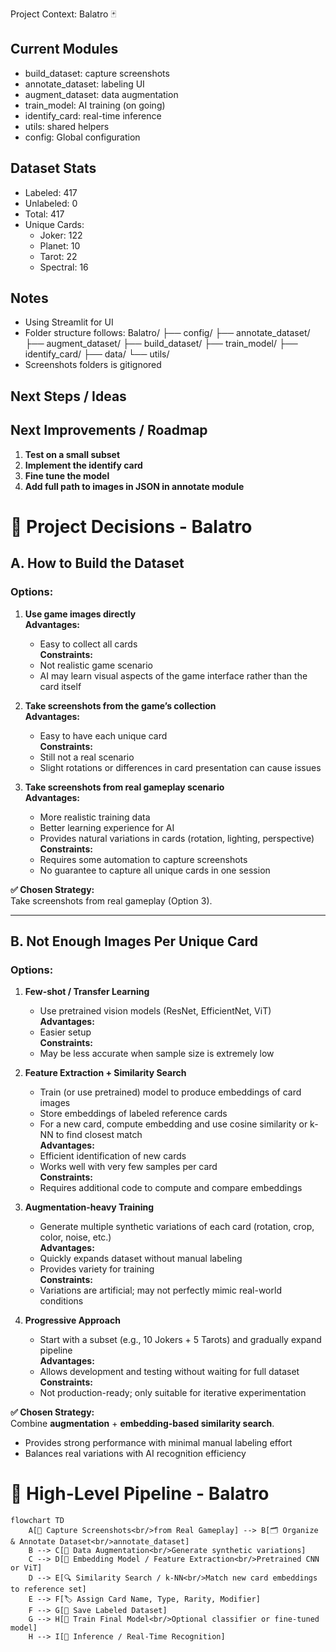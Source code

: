  Project Context: Balatro 🃏

## Current Modules
- build_dataset: capture screenshots
- annotate_dataset: labeling UI
- augment_dataset: data augmentation 
- train_model: AI training (on going)
- identify_card: real-time inference 
- utils: shared helpers
- config: Global configuration

## Dataset Stats
- Labeled: 417
- Unlabeled: 0
- Total: 417
- Unique Cards:
  - Joker: 122
  - Planet: 10
  - Tarot: 22
  - Spectral: 16

## Notes
- Using Streamlit for UI
- Folder structure follows:
  Balatro/
  ├── config/
  ├── annotate_dataset/
  ├── augment_dataset/
  ├── build_dataset/
  ├── train_model/
  ├── identify_card/
  ├── data/
  └── utils/
- Screenshots folders is gitignored

## Next Steps / Ideas

## Next Improvements / Roadmap

1. **Test on a small subset**
2. **Implement the identify card**
3. **Fine tune the model**
4. **Add full path to images in JSON in annotate module**

# 📝 Project Decisions - Balatro

## A. How to Build the Dataset

### Options:

1. **Use game images directly**  
   **Advantages:**  
   - Easy to collect all cards  
   **Constraints:**  
   - Not realistic game scenario  
   - AI may learn visual aspects of the game interface rather than the card itself  

2. **Take screenshots from the game’s collection**  
   **Advantages:**  
   - Easy to have each unique card  
   **Constraints:**  
   - Still not a real scenario  
   - Slight rotations or differences in card presentation can cause issues  

3. **Take screenshots from real gameplay scenario**  
   **Advantages:**  
   - More realistic training data  
   - Better learning experience for AI  
   - Provides natural variations in cards (rotation, lighting, perspective)  
   **Constraints:**  
   - Requires some automation to capture screenshots  
   - No guarantee to capture all unique cards in one session  

**✅ Chosen Strategy:**  
Take screenshots from real gameplay (Option 3).

---

## B. Not Enough Images Per Unique Card

### Options:

1. **Few-shot / Transfer Learning**  
   - Use pretrained vision models (ResNet, EfficientNet, ViT)  
   **Advantages:**  
   - Easier setup  
   **Constraints:**  
   - May be less accurate when sample size is extremely low  

2. **Feature Extraction + Similarity Search**  
   - Train (or use pretrained) model to produce embeddings of card images  
   - Store embeddings of labeled reference cards  
   - For a new card, compute embedding and use cosine similarity or k-NN to find closest match  
   **Advantages:**  
   - Efficient identification of new cards  
   - Works well with very few samples per card  
   **Constraints:**  
   - Requires additional code to compute and compare embeddings  

3. **Augmentation-heavy Training**  
   - Generate multiple synthetic variations of each card (rotation, crop, color, noise, etc.)  
   **Advantages:**  
   - Quickly expands dataset without manual labeling  
   - Provides variety for training  
   **Constraints:**  
   - Variations are artificial; may not perfectly mimic real-world conditions  

4. **Progressive Approach**  
   - Start with a subset (e.g., 10 Jokers + 5 Tarots) and gradually expand pipeline  
   **Advantages:**  
   - Allows development and testing without waiting for full dataset  
   **Constraints:**  
   - Not production-ready; only suitable for iterative experimentation  

**✅ Chosen Strategy:**  
Combine **augmentation** + **embedding-based similarity search**.  
- Provides strong performance with minimal manual labeling effort  
- Balances real variations with AI recognition efficiency

# 🎨 High-Level Pipeline - Balatro

```mermaid
flowchart TD
    A[📸 Capture Screenshots<br/>from Real Gameplay] --> B[🗂 Organize & Annotate Dataset<br/>annotate_dataset]
    B --> C[🎨 Data Augmentation<br/>Generate synthetic variations]
    C --> D[🧠 Embedding Model / Feature Extraction<br/>Pretrained CNN or ViT]
    D --> E[🔍 Similarity Search / k-NN<br/>Match new card embeddings to reference set]
    E --> F[🏷 Assign Card Name, Type, Rarity, Modifier]
    F --> G[💾 Save Labeled Dataset]
    G --> H[🚀 Train Final Model<br/>Optional classifier or fine-tuned model]
    H --> I[🔎 Inference / Real-Time Recognition]
```